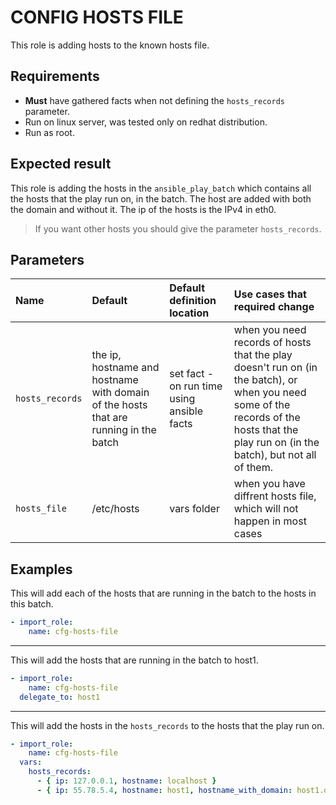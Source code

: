 # CONFIG HOSTS FILE
This role is adding hosts to the known hosts file.

## Requirements

- **Must** have gathered facts when not defining the `hosts_records` parameter.
- Run on linux server, was tested only on redhat distribution.
- Run as root.

## Expected result
This role is adding the hosts in the `ansible_play_batch` which contains all the hosts that the play run on, in the batch.
The host are added with both the domain and without it. 
The ip of the hosts is the IPv4 in eth0.

> If you want other hosts you should give the parameter `hosts_records`.

## Parameters

| Name | Default | Default definition location | Use cases that required change |
|:---|:---|:-------|:---|
| `hosts_records` | the ip, hostname and hostname with domain of the hosts that are running in the batch | set fact - on run time using ansible facts | when you need records of hosts that the play doesn't run on (in the batch), or when you need some of the records of the hosts that the play run on (in the batch), but not all of them. |
| `hosts_file` | /etc/hosts | vars folder | when you have diffrent hosts file, which will not happen in most cases |

## Examples
This will add each of the hosts that are running in the batch to the hosts in this batch.
```yaml
- import_role:
    name: cfg-hosts-file
```
---
This will add the hosts that are running in the batch to host1.
```yaml
- import_role:
    name: cfg-hosts-file
  delegate_to: host1
```
---
This will add the hosts in the `hosts_records` to the hosts that the play run on.
```yaml
- import_role:
    name: cfg-hosts-file
  vars:
    hosts_records:
      - { ip: 127.0.0.1, hostname: localhost }
      - { ip: 55.78.5.4, hostname: host1, hostname_with_domain: host1.domain }
```
